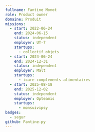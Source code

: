 ```yaml
---
fullname: Fantine Monot
role: Product owner
domaine: Produit
missions:
  - start: 2022-06-24
    end: 2024-06-15
    status: independent
    employer: UT-7
    startups:
      - collectif_objets
  - start: 2024-06-24
    end: 2024-12-31
    status: independent
    employer: Malt
    startups:
      - icare-complements-alimentaires
  - start: 2025-08-18
    end: 2025-12-02
    status: independent
    employer: Opteamis
    startups:
      - monsuivipsy
badges:
  - segur
github: Fantine-py
---
```

